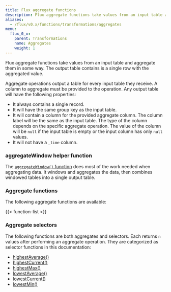 ```yaml
---
title: Flux aggregate functions
description: Flux aggregate functions take values from an input table and aggregate them in some way.
aliases:
  - /flux/v0.x/functions/transformations/aggregates
menu:
  flux_0_x:
    parent: Transformations
    name: Aggregates
    weight: 1
---
```


Flux aggregate functions take values from an input table and aggregate them in some way.
The output table contains is a single row with the aggregated value.

Aggregate operations output a table for every input table they receive.
A column to aggregate must be provided to the operation.
Any output table will have the following properties:

- It always contains a single record.
- It will have the same group key as the input table.
- It will contain a column for the provided aggregate column.
  The column label will be the same as the input table.
  The type of the column depends on the specific aggregate operation.
  The value of the column will be `null` if the input table is empty or the input column has only `null` values.
- It will not have a `_time` column.

### aggregateWindow helper function
The [`aggregateWindow()` function](/flux/v0.x/functions/built-in/transformations/aggregates/aggregatewindow)
does most of the work needed when aggregating data.
It windows and aggregates the data, then combines windowed tables into a single output table.

### Aggregate functions
The following aggregate functions are available:

{{< function-list >}}

### Aggregate selectors
The following functions are both aggregates and selectors.
Each returns `n` values after performing an aggregate operation.
They are categorized as selector functions in this documentation:

- [highestAverage()](/flux/v0.x/functions/built-in/transformations/selectors/highestaverage)
- [highestCurrent()](/flux/v0.x/functions/built-in/transformations/selectors/highestcurrent)
- [highestMax()](/flux/v0.x/functions/built-in/transformations/selectors/highestmax)
- [lowestAverage()](/flux/v0.x/functions/built-in/transformations/selectors/lowestaverage)
- [lowestCurrent()](/flux/v0.x/functions/built-in/transformations/selectors/lowestcurrent)
- [lowestMin()](/flux/v0.x/functions/built-in/transformations/selectors/lowestmin)

